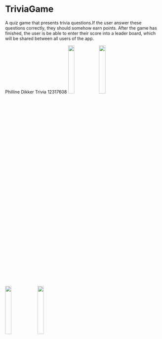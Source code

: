# TriviaGame

A quiz game that presents trivia questions.If the user answer these questions correctly, they should somehow earn points.
After the game has finished, the user is be able to enter their score into a leader board, which will be shared between all users of the app.


Philline Dikker Trivia 12317608
<img src="https://user-images.githubusercontent.com/43133057/49860955-183bf000-fdfb-11e8-9293-86e47a7d0307.png" width="20%" height="20%"/><img src="https://user-images.githubusercontent.com/43133057/49860957-183bf000-fdfb-11e8-9b22-e3b807149d3e.png" width="20%" height="20%"/>
<img src="https://user-images.githubusercontent.com/43133057/49860953-17a35980-fdfb-11e8-8ac6-9d0f43d33eaa.png" width="20%" height="20%"/>
<img src="https://user-images.githubusercontent.com/43133057/49862540-a9f92c80-fdfe-11e8-9108-fd4b17ba5444.png" width="20%" height="20%"/>

